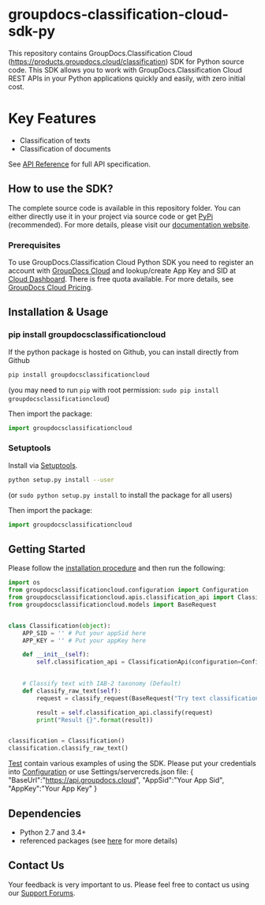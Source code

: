 # groupdocs-classification-cloud-sdk-py
This repository contains GroupDocs.Classification Cloud (https://products.groupdocs.cloud/classification) SDK for Python source code. This SDK allows you to work with GroupDocs.Classification Cloud REST APIs in your Python applications quickly and easily, with zero initial cost.

# Key Features
* Classification of texts
* Classification of documents

See [API Reference](https://apireference.groupdocs.cloud/classification/) for full API specification.

## How to use the SDK?
The complete source code is available in this repository folder. You can either directly use it in your project via source code or get [PyPi](https://pypi.org/project/groupdocsclassificationcloud) (recommended). For more details, please visit our [documentation website](https://docs.groupdocs.cloud/display/classification/Available+SDKs).

### Prerequisites

To use GroupDocs.Classification Cloud Python SDK you need to register an account with [GroupDocs Cloud](https://www.groupdocs.cloud/) and lookup/create App Key and SID at [Cloud Dashboard](https://dashboard.groupdocs.cloud/#/apps). There is free quota available. For more details, see [GroupDocs Cloud Pricing](https://purchase.groupdocs.cloud/pricing).

## Installation & Usage
### pip install groupdocsclassificationcloud

If the python package is hosted on Github, you can install directly from Github

```sh
pip install groupdocsclassificationcloud
```
(you may need to run `pip` with root permission: `sudo pip install groupdocsclassificationcloud`)

Then import the package:
```python
import groupdocsclassificationcloud
```

### Setuptools

Install via [Setuptools](http://pypi.python.org/pypi/setuptools).

```sh
python setup.py install --user
```
(or `sudo python setup.py install` to install the package for all users)

Then import the package:
```python
import groupdocsclassificationcloud
```

## Getting Started

Please follow the [installation procedure](#installation--usage) and then run the following:

```python
import os
from groupdocsclassificationcloud.configuration import Configuration
from groupdocsclassificationcloud.apis.classification_api import ClassificationApi, classify_request
from groupdocsclassificationcloud.models import BaseRequest


class Classification(object):
    APP_SID = '' # Put your appSid here
    APP_KEY = '' # Put your appKey here

    def __init__(self):
        self.classification_api = ClassificationApi(configuration=Configuration(Classification.APP_SID,
                                                                                Classification.APP_KEY))

    # Classify text with IAB-2 taxonomy (Default)
    def classify_raw_text(self):
        request = classify_request(BaseRequest("Try text classification"))

        result = self.classification_api.classify(request)
        print("Result {}".format(result))


classification = Classification()
classification.classify_raw_text()

```

[Test](test/) contain various examples of using the SDK.
Please put your credentials into [Configuration](groupdocsclassificationcloud/configuration.py) or use Settings/servercreds.json file:
{
  "BaseUrl":"https://api.groupdocs.cloud",
  "AppSid":"Your App Sid",
  "AppKey":"Your App Key"
}

## Dependencies
- Python 2.7 and 3.4+
- referenced packages (see [here](setup.py) for more details)

## Contact Us
Your feedback is very important to us. Please feel free to contact us using our [Support Forums](https://forum.groupdocs.cloud/c/classification).
